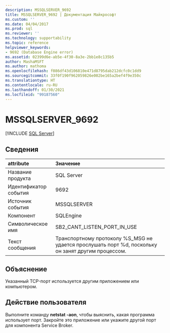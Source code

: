 ```yaml
---
description: MSSQLSERVER_9692
title: MSSQLSERVER_9692 | Документация Майкрософт
ms.custom: ''
ms.date: 04/04/2017
ms.prod: sql
ms.reviewer: ''
ms.technology: supportability
ms.topic: reference
helpviewer_keywords:
- 9692 (Database Engine error)
ms.assetid: 02399d6e-ab5e-4f30-8a3e-2bb1e8c135b5
author: MashaMSFT
ms.author: mathoma
ms.openlocfilehash: f086df43d106810e471d8795dab212dcfc0c1dd9
ms.sourcegitcommit: 33f0f190f962059826e002be165a2bef4f9e350c
ms.translationtype: HT
ms.contentlocale: ru-RU
ms.lasthandoff: 01/30/2021
ms.locfileid: "99187560"
---
```

# <a name="mssqlserver_9692"></a>MSSQLSERVER_9692
 [!INCLUDE [SQL Server](../../includes/applies-to-version/sqlserver.md)]
  
## <a name="details"></a>Сведения  
  
| attribute | Значение |  
| :-------- | :---- |  
|Название продукта|SQL Server|  
|Идентификатор события|9692|  
|Источник события|MSSQLSERVER|  
|Компонент|SQLEngine|  
|Символическое имя|SB2_CANT_LISTEN_PORT_IN_USE|  
|Текст сообщения|Транспортному протоколу %S_MSG не удается прослушать порт %d, поскольку он занят другим процессом.|  
  
## <a name="explanation"></a>Объяснение  
Указанный TCP-порт используется другим приложением или компьютером.  
  
## <a name="user-action"></a>Действие пользователя  
Выполните команду **netstat -aon**, чтобы выяснить, какая программа использует порт. Закройте это приложение или укажите другой порт для компонента Service Broker.  
  
